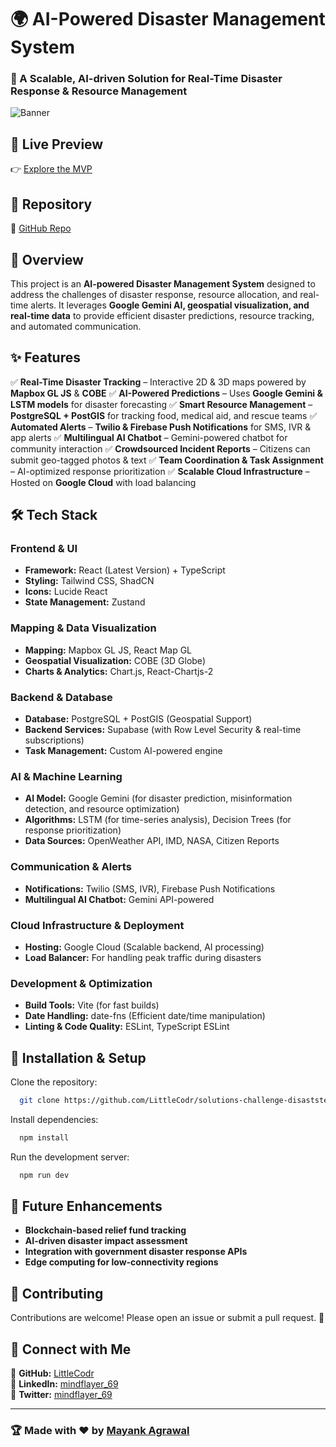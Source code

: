 # 🌍 AI-Powered Disaster Management System

### 🚀 A Scalable, AI-driven Solution for Real-Time Disaster Response & Resource Management

![Banner](https://files.oaiusercontent.com/file-2DG2AecJUWPxnwLHKrxanU?se=2025-03-17T16%3A46%3A43Z&sp=r&sv=2024-08-04&sr=b&rscc=max-age%3D604800%2C%20immutable%2C%20private&rscd=attachment%3B%20filename%3D8b05450c-59b1-408e-ae74-0c578fe3ce0b.webp&sig=PHKMVDRSHRR9WrPZQO/0v9PCJql4cCJH6AYRTkezpm8%3D)

## 🔗 Live Preview
👉 [Explore the MVP](https://zingy-naiad-ee539d.netlify.app/)

## 📌 Repository
🔗 [GitHub Repo](https://github.com/LittleCodr/solutions-challenge-disastster-managements.git)

## 📖 Overview
This project is an **AI-powered Disaster Management System** designed to address the challenges of disaster response, resource allocation, and real-time alerts. It leverages **Google Gemini AI, geospatial visualization, and real-time data** to provide efficient disaster predictions, resource tracking, and automated communication.

## ✨ Features
✅ **Real-Time Disaster Tracking** – Interactive 2D & 3D maps powered by **Mapbox GL JS** & **COBE**
✅ **AI-Powered Predictions** – Uses **Google Gemini & LSTM models** for disaster forecasting
✅ **Smart Resource Management** – **PostgreSQL + PostGIS** for tracking food, medical aid, and rescue teams
✅ **Automated Alerts** – **Twilio & Firebase Push Notifications** for SMS, IVR & app alerts
✅ **Multilingual AI Chatbot** – Gemini-powered chatbot for community interaction
✅ **Crowdsourced Incident Reports** – Citizens can submit geo-tagged photos & text
✅ **Team Coordination & Task Assignment** – AI-optimized response prioritization
✅ **Scalable Cloud Infrastructure** – Hosted on **Google Cloud** with load balancing

## 🛠️ Tech Stack
### **Frontend & UI**
- **Framework:** React (Latest Version) + TypeScript
- **Styling:** Tailwind CSS, ShadCN
- **Icons:** Lucide React
- **State Management:** Zustand

### **Mapping & Data Visualization**
- **Mapping:** Mapbox GL JS, React Map GL
- **Geospatial Visualization:** COBE (3D Globe)
- **Charts & Analytics:** Chart.js, React-Chartjs-2

### **Backend & Database**
- **Database:** PostgreSQL + PostGIS (Geospatial Support)
- **Backend Services:** Supabase (with Row Level Security & real-time subscriptions)
- **Task Management:** Custom AI-powered engine

### **AI & Machine Learning**
- **AI Model:** Google Gemini (for disaster prediction, misinformation detection, and resource optimization)
- **Algorithms:** LSTM (for time-series analysis), Decision Trees (for response prioritization)
- **Data Sources:** OpenWeather API, IMD, NASA, Citizen Reports

### **Communication & Alerts**
- **Notifications:** Twilio (SMS, IVR), Firebase Push Notifications
- **Multilingual AI Chatbot:** Gemini API-powered

### **Cloud Infrastructure & Deployment**
- **Hosting:** Google Cloud (Scalable backend, AI processing)
- **Load Balancer:** For handling peak traffic during disasters

### **Development & Optimization**
- **Build Tools:** Vite (for fast builds)
- **Date Handling:** date-fns (Efficient date/time manipulation)
- **Linting & Code Quality:** ESLint, TypeScript ESLint

## 📌 Installation & Setup
Clone the repository:
```bash
  git clone https://github.com/LittleCodr/solutions-challenge-disastster-managements.git
```

Install dependencies:
```bash
  npm install
```

Run the development server:
```bash
  npm run dev
```

## 🚀 Future Enhancements
- **Blockchain-based relief fund tracking**
- **AI-driven disaster impact assessment**
- **Integration with government disaster response APIs**
- **Edge computing for low-connectivity regions**

## 🤝 Contributing
Contributions are welcome! Please open an issue or submit a pull request. 🙌

## 📢 Connect with Me
🔗 **GitHub:** [LittleCodr](https://github.com/LittleCodr)  
🔗 **LinkedIn:** [mindflayer_69](https://linkedin.com/in/littlecodr)  
🔗 **Twitter:** [mindflayer_69](https://twitter.com/mindflayer_69)  

---
### 🏆 Made with ❤️ by [Mayank Agrawal](https://github.com/LittleCodr)

